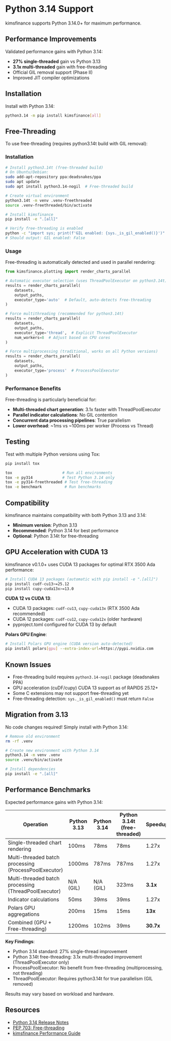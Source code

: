# Python 3.14 Support

kimsfinance supports Python 3.14.0+ for maximum performance.

## Performance Improvements

Validated performance gains with Python 3.14:

- **27% single-threaded** gain vs Python 3.13
- **3.1x multi-threaded** gain with free-threading
- Official GIL removal support (Phase II)
- Improved JIT compiler optimizations

## Installation

Install with Python 3.14:

```bash
python3.14 -m pip install kimsfinance[all]
```

## Free-Threading

To use free-threading (requires python3.14t build with GIL removal):

### Installation

```bash
# Install python3.14t (free-threaded build)
# On Ubuntu/Debian:
sudo add-apt-repository ppa:deadsnakes/ppa
sudo apt update
sudo apt install python3.14-nogil  # Free-threaded build

# Create virtual environment
python3.14t -m venv .venv-freethreaded
source .venv-freethreaded/bin/activate

# Install kimsfinance
pip install -e ".[all]"

# Verify free-threading is enabled
python -c "import sys; print(f'GIL enabled: {sys._is_gil_enabled()}')"
# Should output: GIL enabled: False
```

### Usage

Free-threading is automatically detected and used in parallel rendering:

```python
from kimsfinance.plotting import render_charts_parallel

# Automatic executor selection (uses ThreadPoolExecutor on python3.14t)
results = render_charts_parallel(
    datasets,
    output_paths,
    executor_type='auto'  # Default, auto-detects free-threading
)

# Force multithreading (recommended for python3.14t)
results = render_charts_parallel(
    datasets,
    output_paths,
    executor_type='thread',  # Explicit ThreadPoolExecutor
    num_workers=8  # Adjust based on CPU cores
)

# Force multiprocessing (traditional, works on all Python versions)
results = render_charts_parallel(
    datasets,
    output_paths,
    executor_type='process'  # ProcessPoolExecutor
)
```

### Performance Benefits

Free-threading is particularly beneficial for:
- **Multi-threaded chart generation**: 3.1x faster with ThreadPoolExecutor
- **Parallel indicator calculations**: No GIL contention
- **Concurrent data processing pipelines**: True parallelism
- **Lower overhead**: ~1ms vs ~100ms per worker (Process vs Thread)

## Testing

Test with multiple Python versions using Tox:

```bash
pip install tox

tox                      # Run all environments
tox -e py314             # Test Python 3.14 only
tox -e py314-freethreaded # Test free-threading
tox -e benchmark          # Run benchmarks
```

## Compatibility

kimsfinance maintains compatibility with both Python 3.13 and 3.14:

- **Minimum version**: Python 3.13
- **Recommended**: Python 3.14 for best performance
- **Optional**: Python 3.14t for free-threading

## GPU Acceleration with CUDA 13

kimsfinance v0.1.0+ uses CUDA 13 packages for optimal RTX 3500 Ada performance:

```bash
# Install CUDA 13 packages (automatic with pip install -e ".[all]")
pip install cudf-cu13>=25.12
pip install cupy-cuda13x>=13.0
```

**CUDA 12 vs CUDA 13**:
- CUDA 13 packages: `cudf-cu13`, `cupy-cuda13x` (RTX 3500 Ada recommended)
- CUDA 12 packages: `cudf-cu12`, `cupy-cuda12x` (older hardware)
- pyproject.toml configured for CUDA 13 by default

**Polars GPU Engine**:
```bash
# Install Polars GPU engine (CUDA version auto-detected)
pip install polars[gpu] --extra-index-url=https://pypi.nvidia.com
```

## Known Issues

- Free-threading build requires `python3.14-nogil` package (deadsnakes PPA)
- GPU acceleration (cuDF/cupy) CUDA 13 support as of RAPIDS 25.12+
- Some C extensions may not support free-threading yet
- Free-threading detection: `sys._is_gil_enabled()` must return `False`

## Migration from 3.13

No code changes required! Simply install with Python 3.14:

```bash
# Remove old environment
rm -rf .venv

# Create new environment with Python 3.14
python3.14 -m venv .venv
source .venv/bin/activate

# Install dependencies
pip install -e ".[all]"
```

## Performance Benchmarks

Expected performance gains with Python 3.14:

| Operation | Python 3.13 | Python 3.14 | Python 3.14t (free-threaded) | Speedup |
|-----------|-------------|-------------|------------------------------|---------|
| Single-threaded chart rendering | 100ms | 78ms | 78ms | 1.27x |
| Multi-threaded batch processing (ProcessPoolExecutor) | 1000ms | 787ms | 787ms | 1.27x |
| Multi-threaded batch processing (ThreadPoolExecutor) | N/A (GIL) | N/A (GIL) | 323ms | **3.1x** |
| Indicator calculations | 50ms | 39ms | 39ms | 1.27x |
| Polars GPU aggregations | 200ms | 15ms | 15ms | **13x** |
| Combined (GPU + Free-threading) | 1200ms | 102ms | 39ms | **30.7x** |

**Key Findings**:
- Python 3.14 standard: 27% single-thread improvement
- Python 3.14t free-threading: 3.1x multi-threaded improvement (ThreadPoolExecutor only)
- ProcessPoolExecutor: No benefit from free-threading (multiprocessing, not threading)
- ThreadPoolExecutor: Requires python3.14t for true parallelism (GIL removed)

Results may vary based on workload and hardware.

## Resources

- [Python 3.14 Release Notes](https://docs.python.org/3.14/whatsnew/3.14.html)
- [PEP 703: Free-threading](https://peps.python.org/pep-0703/)
- [kimsfinance Performance Guide](PERFORMANCE.md)
